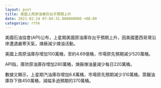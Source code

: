 ```yaml
---
layout: post
title: 美國上周原油庫存出乎預期上升
date: 2021-02-24 07:04:31.000000000 +08:00
categories: rthk
---
```


美國石油協會(API)公布，上星期美國原油庫存出乎預期上升，因美國墨西哥灣沿岸遭遇嚴寒天氣，煉廠減少煉油活動。

美國上周原油庫存增加100萬桶，至約4.69億桶，市場原先預期減少520萬桶。

API指，庫欣原油庫存增加280萬桶，煉廠煉油量減少每日220萬桶。

數據又顯示，上星期汽油庫存增加6.6萬桶，市場原先預期減少310萬桶。蒸餾油庫存下跌450萬桶，減幅多過預期的370萬桶。
